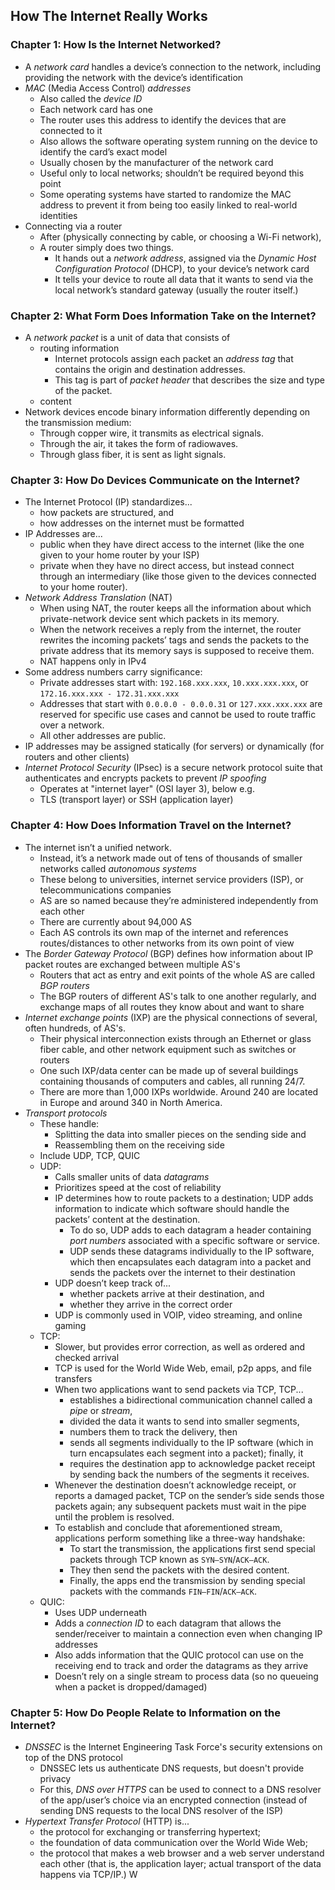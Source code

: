 ## How The Internet Really Works

### Chapter 1: How Is the Internet Networked?
- A _network card_ handles a device’s connection to the network, including providing the network with the device’s identification
- _MAC_ (Media Access Control) _addresses_
  - Also called the _device ID_ 
  - Each network card has one
  - The router uses this address to identify the devices that are connected to it
  - Also allows the software operating system running on the device to identify the card’s exact model
  - Usually chosen by the manufacturer of the network card
  - Useful only to local networks; shouldn’t be required beyond this point
  - Some operating systems have started to randomize the MAC address to prevent it from being too easily linked to real-world identities
- Connecting via a router
  - After (physically connecting by cable, or choosing a Wi-Fi network), 
  - A router simply does two things. 
    - It hands out a _network address_, assigned via the _Dynamic Host Configuration Protocol_ (DHCP), to your device’s network card
    - It tells your device to route all data that it wants to send via the local network’s standard gateway (usually the router itself.)

### Chapter 2: What Form Does Information Take on the Internet?
- A _network packet_ is a unit of data that consists of 
  - routing information
    - Internet protocols assign each packet an _address tag_ that contains the origin and destination addresses.
    - This tag is part of _packet header_ that describes the size and type of the packet.
  - content
- Network devices encode binary information differently depending on the transmission medium:
  - Through copper wire, it transmits as electrical signals.
  - Through the air, it takes the form of radiowaves.
  - Through glass fiber, it is sent as light signals.

### Chapter 3: How Do Devices Communicate on the Internet?
- The Internet Protocol (IP) standardizes...
  - how packets are structured, and 
  - how addresses on the internet must be formatted
- IP Addresses are...
  - public when they have direct access to the internet (like the one given to your home router by your ISP)
  - private when they have no direct access, but instead connect through an intermediary (like those given to the devices connected to your home router).
- _Network Address Translation_ (NAT) 
  - When using NAT, the router keeps all the information about which private-network device sent which packets in its memory. 
  - When the network receives a reply from the internet, the router rewrites the incoming packets’ tags and sends the packets to the private address that its memory says is supposed to receive them. 
  - NAT happens only in IPv4
- Some address numbers carry significance: 
  - Private addresses start with: `192.168.xxx.xxx`, `10.xxx.xxx.xxx`, or `172.16.xxx.xxx - 172.31.xxx.xxx`
  - Addresses that start with `0.0.0.0 - 0.0.0.31` or `127.xxx.xxx.xxx` are reserved for specific use cases and cannot be used to route traffic over a network.
  - All other addresses are public.
- IP addresses may be assigned statically (for servers) or dynamically (for routers and other clients)
- _Internet Protocol Security_ (IPsec) is a secure network protocol suite that authenticates and encrypts packets to prevent _IP spoofing_
  - Operates at "internet layer" (OSI layer 3), below e.g.
  - TLS (transport layer) or SSH (application layer)

### Chapter 4: How Does Information Travel on the Internet?
- The internet isn’t a unified network. 
  - Instead, it’s a network made out of tens of thousands of smaller networks called _autonomous systems_ 
  - These belong to universities, internet service providers (ISP), or telecommunications companies
  - AS are so named because they’re administered independently from each other
  - There are currently about 94,000 AS
  - Each AS controls its own map of the internet and references routes/distances to other networks from its own point of view
- The _Border Gateway Protocol_ (BGP) defines how information about IP packet routes are exchanged between multiple AS's
  - Routers that act as entry and exit points of the whole AS are called _BGP routers_
  - The BGP routers of different AS's talk to one another regularly, and exchange maps of all routes they know about and want to share
- _Internet exchange points_ (IXP) are the physical connections of several, often hundreds, of AS's. 
  - Their physical interconnection exists through an Ethernet or glass fiber cable, and other network equipment such as switches or routers
  - One such IXP/data center can be made up of several buildings containing thousands of computers and cables, all running 24/7.
  - There are more than 1,000 IXPs worldwide. Around 240 are located in Europe and around 340 in North America.
- _Transport protocols_ 
  - These handle:
    - Splitting the data into smaller pieces on the sending side and 
    - Reassembling them on the receiving side
  - Include UDP, TCP, QUIC
  - UDP:
    - Calls smaller units of data _datagrams_
    - Prioritizes speed at the cost of reliability
    - IP determines how to route packets to a destination; UDP adds information to indicate which software should handle the packets’ content at the destination.
      - To do so, UDP adds to each datagram a header containing _port numbers_ associated with a specific software or service.
      - UDP sends these datagrams individually to the IP software, which then encapsulates each datagram into a packet and sends the packets over the internet to their destination
    - UDP doesn’t keep track of... 
      - whether packets arrive at their destination, and
      - whether they arrive in the correct order
    - UDP is commonly used in VOIP, video streaming, and online gaming
  - TCP:
    - Slower, but provides error correction, as well as ordered and checked arrival
    - TCP is used for the World Wide Web, email, p2p apps, and file transfers
    - When two applications want to send packets via TCP, TCP... 
      - establishes a bidirectional communication channel called a _pipe_ or _stream_,
      - divided the data it wants to send into smaller segments,
      - numbers them to track the delivery, then
      - sends all segments individually to the IP software (which in turn encapsulates each segment into a packet); finally, it
      - requires the destination app to acknowledge packet receipt by sending back the numbers of the segments it receives.
    - Whenever the destination doesn’t acknowledge receipt, or reports a damaged packet, TCP on the sender’s side sends those packets again; any subsequent packets must wait in the pipe until the problem is resolved.
    - To establish and conclude that aforementioned stream, applications perform something like a three-way handshake:
      - To start the transmission, the applications first send special packets through TCP known as `SYN—SYN`/`ACK—ACK`. 
      - They then send the packets with the desired content.
      - Finally, the apps end the transmission by sending special packets with the commands `FIN—FIN`/`ACK—ACK`.
  - QUIC:
    - Uses UDP underneath
    - Adds a _connection ID_ to each datagram that allows the sender/receiver to maintain a connection even when changing IP addresses
    - Also adds information that the QUIC protocol can use on the receiving end to track and order the datagrams as they arrive
    - Doesn’t rely on a single stream to process data (so no queueing when a packet is dropped/damaged)

### Chapter 5: How Do People Relate to Information on the Internet?
- _DNSSEC_ is the Internet Engineering Task Force's security extensions on top of the DNS protocol
  - DNSSEC lets us authenticate DNS requests, but doesn't provide privacy
  - For this, _DNS over HTTPS_ can be used to connect to a DNS resolver of the app/user’s choice via an encrypted connection (instead of sending DNS requests to the local DNS resolver of the ISP)
- _Hypertext Transfer Protocol_ (HTTP) is... 
  - the protocol for exchanging or transferring hypertext; 
  - the foundation of data communication over the World Wide Web;
  - the protocol that makes a web browser and a web server understand each other (that is, the application layer; actual transport of the data happens via TCP/IP.)
W